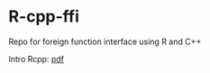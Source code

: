 # R-cpp-ffi
Repo for foreign function interface using R and C++

Intro Rcpp: [pdf](https://cran.r-project.org/package=Rcpp/vignettes/Rcpp-introduction.pdf)
